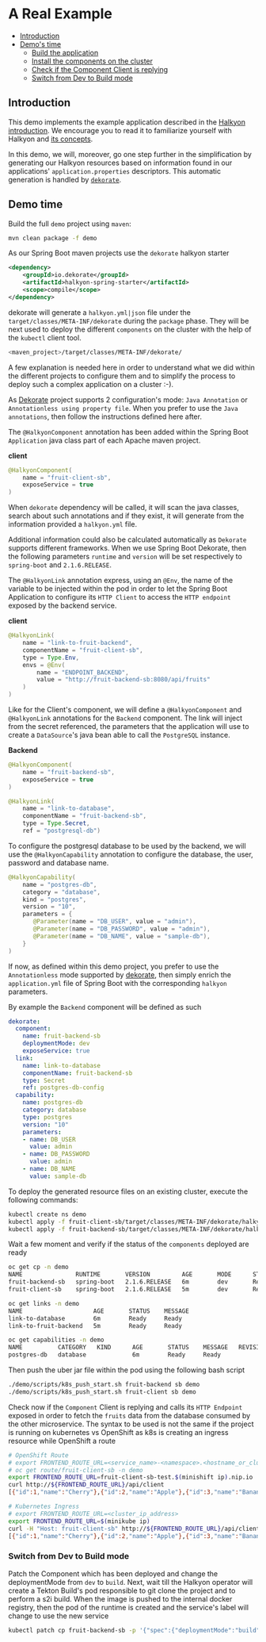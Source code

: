 # A Real Example

  * [Introduction](#introduction)
  * [Demo's time](#demos-time)
     * [Build the application](#build-the-application)
     * [Install the components on the cluster](#install-the-components-on-the-cluster)
     * [Check if the Component Client is replying](#check-if-the-component-client-is-replying)
     * [Switch from Dev to Build mode](#switch-from-dev-to-build-mode)

## Introduction

This demo implements the example application described in the [Halkyon introduction](../README.md#introduction). We encourage 
you to read it to familiarize yourself with Halkyon and [its concepts](../README.md#key-concepts).

In this demo, we will, moreover, go one step further in the simplification by generating our Halkyon resources based on 
information found in our applications' `application.properties` descriptors. This automatic generation is handled by [`dekorate`](https://dekorate.io).

## Demo time

Build the full `demo` project using `maven`:
```bash
mvn clean package -f demo
``` 

As our Spring Boot maven projects use the `dekorate` halkyon starter

```xml
<dependency>
    <groupId>io.dekorate</groupId>
    <artifactId>halkyon-spring-starter</artifactId>
    <scope>compile</scope>
</dependency>
```

dekorate will generate a `halkyon.yml|json` file under the `target/classes/META-INF/dekorate` during the `package` phase. 
They will be next used to deploy the different `components` on the cluster with the help of the `kubectl` client tool.

```bash
<maven_project>/target/classes/META-INF/dekorate/
```

A few explanation is needed here in order to understand what we did within the different projects to configure them
and to simplify the process to deploy such a complex application on a cluster :-).

As [Dekorate](http://dekorate.io) project supports 2 configuration's mode: `Java Annotation` or `Annotationless using property file`.
When you prefer to use the `Java annotations`, then follow the instructions defined here after.

The `@HalkyonComponent` annotation has been added within the Spring Boot `Application` java class part of each Apache maven project. 

**client**
```java
@HalkyonComponent(
    name = "fruit-client-sb",
    exposeService = true
)
```

When `dekorate` dependency will be called, it will scan the java classes, search about such annotations and if they exist, it will generate from the information provided a `halkyon.yml` file.

Additional information could also be calculated automatically as `Dekorate` supports different frameworks.
When we use Spring Boot Dekorate, then the following parameters `runtime` and `version` will be set respectively to `spring-boot` and `2.1.6.RELEASE`.

The `@HalkyonLink` annotation express,  using an `@Env`, the name of the variable to be injected within the pod in order to let the Spring Boot Application
to configure its `HTTP Client` to access the `HTTP endpoint` exposed by the backend service.
 
**client**
```java
@HalkyonLink(
    name = "link-to-fruit-backend",
    componentName = "fruit-client-sb",
    type = Type.Env,
    envs = @Env(
        name = "ENDPOINT_BACKEND",
        value = "http://fruit-backend-sb:8080/api/fruits"
    )
)
```

Like for the Client's component, we will define a `@HalkyonComponent` and `@HalkyonLink` annotations for the `Backend` component. The link will inject from the secret referenced, the parameters that the application
will use to create a `DataSource`'s java bean able to call the `PostgreSQL` instance.

**Backend**
```java
@HalkyonComponent(
    name = "fruit-backend-sb",
    exposeService = true
)
```

```java
@HalkyonLink(
    name = "link-to-database",
    componentName = "fruit-backend-sb",
    type = Type.Secret,
    ref = "postgresql-db")
```             
                
To configure the postgresql database to be used by the backend, we will use the `@HalkyonCapability` annotation to 
configure the database, the user, password and database name.
                
```java
@HalkyonCapability(
    name = "postgres-db",
    category = "database",
    kind = "postgres",
    version = "10",
    parameters = {
       @Parameter(name = "DB_USER", value = "admin"),
       @Parameter(name = "DB_PASSWORD", value = "admin"),
       @Parameter(name = "DB_NAME", value = "sample-db"),
    }
)
```

If now, as defined within this demo project, you prefer to use the `Annotationless` mode supported by [dekorate](https://github.com/dekorateio/dekorate#annotation-less-configuration), then simply enrich the `application.yml` file of Spring Boot
with the corresponding `halkyon` parameters.

By example the `Backend` component will be defined as such
```yaml
dekorate:
  component:
    name: fruit-backend-sb
    deploymentMode: dev
    exposeService: true
  link:
    name: link-to-database
    componentName: fruit-backend-sb
    type: Secret
    ref: postgres-db-config
  capability:
    name: postgres-db
    category: database
    type: postgres
    version: "10"
    parameters:
    - name: DB_USER
      value: admin
    - name: DB_PASSWORD
      value: admin
    - name: DB_NAME
      value: sample-db
```

To deploy the generated resource files on an existing cluster, execute the following commands:
```bash
kubectl create ns demo
kubectl apply -f fruit-client-sb/target/classes/META-INF/dekorate/halkyon.yml -n demo
kubectl apply -f fruit-backend-sb/target/classes/META-INF/dekorate/halkyon.yml -n demo
``` 

Wait a few moment and verify if the status of the `components` deployed are ready
```bash
oc get cp -n demo
NAME               RUNTIME       VERSION         AGE       MODE      STATUS    MESSAGE   REVISION
fruit-backend-sb   spring-boot   2.1.6.RELEASE   6m        dev       Ready     Ready     
fruit-client-sb    spring-boot   2.1.6.RELEASE   5m        dev       Ready     Ready     

oc get links -n demo
NAME                    AGE       STATUS    MESSAGE
link-to-database        6m        Ready     Ready
link-to-fruit-backend   5m        Ready     Ready

oc get capabilities -n demo
NAME          CATEGORY   KIND      AGE       STATUS    MESSAGE   REVISION
postgres-db   database             6m        Ready     Ready     
```

Then push the uber jar file within the pod using the following bash script 
```bash
./demo/scripts/k8s_push_start.sh fruit-backend sb demo
./demo/scripts/k8s_push_start.sh fruit-client sb demo
```

Check now if the `Component` Client is replying and calls its `HTTP Endpoint` exposed in order to fetch the `fruits` data from the database consumed by the 
other microservice. The syntax to be used is not the same if the project is running on kubernetes vs OpenShift as k8s is creating an ingress resource while OpenShift a route

```bash
# OpenShift Route
# export FRONTEND_ROUTE_URL=<service_name>-<namespace>.<hostname_or_cluster_ip_address>.<domain_name>
# oc get route/fruit-client-sb -n demo
export FRONTEND_ROUTE_URL=fruit-client-sb-test.$(minishift ip).nip.io 
curl http://${FRONTEND_ROUTE_URL}/api/client
[{"id":1,"name":"Cherry"},{"id":2,"name":"Apple"},{"id":3,"name":"Banana"}]%  

# Kubernetes Ingress
# export FRONTEND_ROUTE_URL=<cluster_ip_address>
export FRONTEND_ROUTE_URL=$(minikube ip)
curl -H "Host: fruit-client-sb" http://${FRONTEND_ROUTE_URL}/api/client
[{"id":1,"name":"Cherry"},{"id":2,"name":"Apple"},{"id":3,"name":"Banana"}]%  
```

### Switch from Dev to Build mode

Patch the Component which has been deployed and change the deploymentMode from `dev` to `build`. Next, wait till the Halkyon operator will create a
Tekton Build's pod responsible to git clone the project and to perform a s2i build. When the image is pushed to the internal docker registry, then the 
pod of the runtime is created and the service's label will change to use the new service
  
```bash
kubectl patch cp fruit-backend-sb -p '{"spec":{"deploymentMode":"build"}}' --type=merge
``` 

